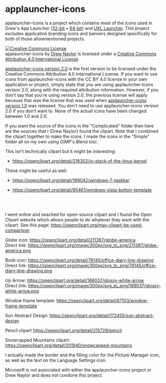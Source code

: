 # applauncher-icons

applauncher-icons is a project which contains most of the icons used in Drew's App Launcher ([32-bit](https://github.com/DrewNaylor/MSOfficeAppLauncherNext32) &bull; [64-bit](https://github.com/DrewNaylor/MSOfficeAppLauncherNext64)) and [UXL Launcher](https://github.com/DrewNaylor/UXL-Launcher). This project excludes application branding icons and banners designed specifically for both of those aforementioned projects.

<a rel="license" href="http://creativecommons.org/licenses/by/4.0/"><img alt="Creative Commons License" style="border-width:0" src="https://i.creativecommons.org/l/by/4.0/88x31.png" /></a><br /><span xmlns:dct="http://purl.org/dc/terms/" href="http://purl.org/dc/dcmitype/StillImage" property="dct:title" rel="dct:type">applauncher-icons</span> by <a xmlns:cc="http://creativecommons.org/ns#" href="https://github.com/DrewNaylor/applauncher-icons" property="cc:attributionName" rel="cc:attributionURL">Drew Naylor</a> is licensed under a <a rel="license" href="http://creativecommons.org/licenses/by/4.0/">Creative Commons Attribution 4.0 International License</a>.

[applauncher-icons version 2.0](https://github.com/DrewNaylor/applauncher-icons/releases/tag/v2.0) is the first version to be licensed under the Creative Commons Attribution 4.0 International License. If you want to use icons from applauncher-icons with the CC BY 4.0 license in your own application or project, simply state that you are using applauncher-icons version 2.0, along with the required attribution information. However, if you don't say that you're using version 2.0, the previous license will apply because that was the license that was used when [applauncher-icons version 1.0](https://github.com/DrewNaylor/applauncher-icons/releases/tag/v1.0) was released. You don't need to use applauncher-icons version 2.0 if you don't want to. None of the actual icons have been changed between 1.0 and 2.0.

If you want the source of the icons in the "Complicated" folder then here are the sources that I (Drew Naylor) found the clipart. Note that I combined the clipart together to make the icons. I made the icons in the "Simple" folder all on my own using GIMP's Blend tool.

This isn't technically clipart but it might be interesting:
- https://openclipart.org/detail/216302/io-stack-of-the-linux-kernel

These might be useful as well:
- https://openclipart.org/detail/169042/windows-7-taskbar

- https://openclipart.org/detail/95461/windows-vista-button-template

<br>
<br>

I went online and seached for open-source clipart and I found the Open Clipart website which allows people to do whatever they want with the clipart. See this page: https://openclipart.org/may-clipart-be-used-comparison

Globe icon:
https://openclipart.org/detail/211387/globe-america
<br>
Direct link:
https://openclipart.org/image/300px/svg_to_png/211387/globe-america.png

Book icon:
https://openclipart.org/detail/78145/office-diary-line-drawing
<br>
Direct link:
https://openclipart.org/image/300px/svg_to_png/78145/office-diary-line-drawing.png

Up Arrow:
https://openclipart.org/detail/168037/glossy-white-arrow
<br>
Direct link:
https://openclipart.org/image/300px/svg_to_png/168037/glossy-white-arrow.png

Window frame template:
https://openclipart.org/detail/87103/window-frame-template

Sun Abstract Design:
https://openclipart.org/detail/172455/sun-abstract-design

Pencil clipart
https://openclipart.org/detail/215728/pencil

Snowcapped Mountains clipart:
https://openclipart.org/detail/201940/snowcapped-mountains


I actually made the border and the filling color for the Picture Manager icon, as well as the text on the Language Settings icon.

Microsoft is not associated with either the applauncher-icons project or Drew Naylor and does not condone this project.
